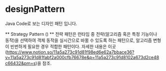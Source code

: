 # designPattern
Java Code로 보는 디자인 패턴 입니다.

** Strategy Pattern () **
전략 패턴은 런타임 중 전략(알고리즘 혹은 특정 기능이나 동작)을 선택하여 객체 동작을 실시간으로 바뀔 수 있도록 하는 패턴으로, 알고리즘 변형이 빈번하게 필요한 경우 적합한 패턴이다. 자세한 내용은 이곳(https://www.notion.so/11a5a273c91d81f98ed6e62a7bbace36?v=11a5a273c91d81fabf2a000cfb76678e&p=11a5a273c91d8102a673d2ce48c66432&pm=s)을 참조.

